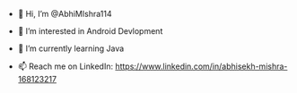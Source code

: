 - 👋 Hi, I’m @AbhiMIshra114
- 👀 I’m interested in Android Devlopment
- 🌱 I’m currently learning Java 

- 📫 Reach me on LinkedIn: https://www.linkedin.com/in/abhisekh-mishra-168123217

<!---
AbhiMIshra114/AbhiMIshra114 is a ✨ special ✨ repository because its `README.md` (this file) appears on your GitHub profile.
You can click the Preview link to take a look at your changes.
--->
